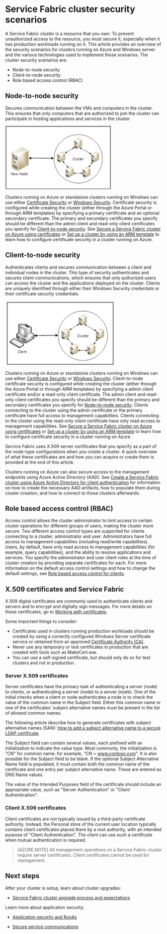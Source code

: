 <properties
   pageTitle="Secure a Service Fabric cluster | Microsoft Azure"
   description="Describes the security scenarios for a Service Fabric cluster and the different technologies used to implement those scenarios."
   services="service-fabric"
   documentationCenter=".net"
   authors="ChackDan"
   manager="timlt"
   editor=""/>

<tags
   ms.service="service-fabric"
   ms.devlang="dotnet"
   ms.topic="article"
   ms.tgt_pltfrm="na"
   ms.workload="na"
   ms.date="06/01/2016"
   ms.author="chackdan"/>

# Service Fabric cluster security scenarios

A Service Fabric cluster is a resource that you own. To prevent unauthorized access to the resource, you must secure it, especially when it has production workloads running on it. This article provides an overview of the security scenarios for clusters running on Azure and Windows server and the various technologies used to implement those scenarios.  The cluster security scenarios are:

- Node-to-node security
- Client-to-node security
- Role based access control (RBAC)

## Node-to-node security
Secures communication between the VMs and computers in the cluster. This ensures that only computers that are authorized to join the cluster can participate in hosting applications and services in the cluster.

![Diagram of node-to-node communication][Node-to-Node]

Clusters running on Azure or standalone clusters running on Windows can use either [Certificate Security](https://msdn.microsoft.com/library/ff649801.aspx) or [Windows Security](https://msdn.microsoft.com/library/ff649396.aspx). Certificate security is configured while creating the cluster (either through the Azure Portal or through ARM templates) by specifying a primary certificate and an optional secondary certificate. The primary and secondary certificates you specify should be different than the admin client and read-only client certificates you specify for [Client-to-node security](#client-to-node-security). See [Secure a Service Fabric cluster on Azure using certificates](service-fabric-secure-azure-cluster-with-certs.md) or [Set up a cluster by using an ARM template](service-fabric-cluster-creation-via-arm.md) to learn how to configure certificate security in a cluster running on Azure.

## Client-to-node security
Authenticates clients and secures communication between a client and individual nodes in the cluster. This type of security authenticates and secures client communications, which ensures that only authorized users can access the cluster and the applications deployed on the cluster. Clients are uniquely identified through either their Windows Security credentials or their certificate security credentials.

![Diagram of client-to-node communication][Client-to-Node]

Clusters running on Azure or standalone clusters running on Windows can use either [Certificate Security](https://msdn.microsoft.com/library/ff649801.aspx) or [Windows Security](https://msdn.microsoft.com/library/ff649396.aspx). Client-to-node certificate security is configured while creating the cluster (either through the Azure Portal or through ARM templates) by specifying a admin client certificate and/or a read-only client certificate.  The admin client and read-only client certificates you specify should be different than the primary and secondary certificates you specify for [Node-to-node security](#node-to-node-security).  Clients connecting to the cluster using the admin certificate or the primary certificate have full access to management capabilities.  Clients connecting to the cluster using the read-only client certificate have only read access to management capabilities.  See [Secure a Service Fabric cluster on Azure using certificates](service-fabric-secure-azure-cluster-with-certs.md) or [Set up a cluster by using an ARM template](service-fabric-cluster-creation-via-arm.md) to learn how to configure certificate security in a cluster running on Azure.

Service Fabric uses X.509 server certificates that you specify as a part of the node-type configurations when you create a cluster. A quick overview of what these certificates are and how you can acquire or create them is provided at the end of this article.

Clusters running on Azure can also secure access to the management endpoints using Azure Active Directory (AAD). See [Create a Service Fabric cluster using Azure Active Directory for client authentication](service-fabric-cluster-security-client-auth-with-aad.md) for information on how to create the necessary AAD artifacts, how to populate them during cluster creation, and how to connect to those clusters afterwards.

## Role based access control (RBAC)
Access control allows the cluster administrator to limit access to certain cluster operations for different groups of users, making the cluster more secure. Two different access control types are supported for clients connecting to a cluster: administrator and user. Administrators have full access to management capabilities (including read/write capabilities). Users, by default, have only read access to management capabilities (for example, query capabilities), and the ability to resolve applications and services. You specify the administrator and user client roles at the time of cluster creation by providing separate certificates for each. For more information on the default access control settings and how to change the default settings, see [Role based access control for clients](service-fabric-cluster-security-roles.md).


## X.509 certificates and Service Fabric
X.509 digital certificates are commonly used to authenticate clients and servers and to encrypt and digitally sign messages. For more details on these certificates, go to [Working with certificates](http://msdn.microsoft.com/library/ms731899.aspx).

Some important things to consider:

- Certificates used in clusters running production workloads should be created by using a correctly configured Windows Server certificate service or obtained from an approved [Certificate Authority (CA)](https://en.wikipedia.org/wiki/Certificate_authority).
- Never use any temporary or test certificates in production that are created with tools such as MakeCert.exe.
- You can use a self-signed certificate, but should only do so for test clusters and not in production.

### Server X.509 certificates

Server certificates have the primary task of authenticating a server (node) to clients, or authenticating a server (node) to a server (node). One of the initial checks when a client or node authenticates a node is to check the value of the common name in the Subject field. Either this common name or one of the certificates' subject alternative names must be present in the list of allowed common names.

The following article describe how to generate certificates with subject alternative names (SAN):
[How to add a subject alternative name to a secure LDAP certificate](http://support.microsoft.com/kb/931351).

The Subject field can contain several values, each prefixed with an initialization to indicate the value type. Most commonly, the initialization is "CN" for common name; for example, "CN = www.contoso.com". It is also possible for the Subject field to be blank. If the optional Subject Alternative Name field is populated, it must contain both the common name of the certificate and one entry per subject alternative name. These are entered as DNS Name values.

The value of the Intended Purposes field of the certificate should include an appropriate value, such as "Server Authentication" or "Client Authentication".

### Client X.509 certificates

Client certificates are not typically issued by a third-party certificate authority. Instead, the Personal store of the current user location typically contains client certificates placed there by a root authority, with an intended purpose of "Client Authentication". The client can use such a certificate when mutual authentication is required.

>[AZURE.NOTE] All management operations on a Service Fabric cluster require server certificates. Client certificates cannot be used for management.

<!--Every topic should have next steps and links to the next logical set of content to keep the customer engaged-->


## Next steps
After your cluster is setup, learn about cluster upgrades:

- [Service Fabric cluster upgrade process and expectations](service-fabric-cluster-upgrade.md)

Learn more about application security:

- [Application security and RunAs](service-fabric-application-runas-security.md)

- [Secure service communications](service-fabric-reliable-services-secure-communication.md)

<!--Image references-->
[Node-to-Node]: ./media/service-fabric-cluster-security/node-to-node.png
[Client-to-Node]: ./media/service-fabric-cluster-security/client-to-node.png

